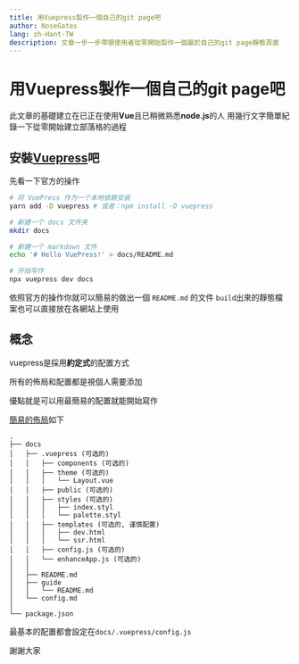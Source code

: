 ```yaml
---
title: 用Vuepress製作一個自己的git page吧
author: NoseGates
lang: zh-Hant-TW
description: 文章一步一步帶領使用者從零開始製作一個屬於自己的git page靜態頁面
---
```


# 用Vuepress製作一個自己的git page吧


此文章的基礎建立在已正在使用**Vue**且已稍微熟悉**node.js**的人
用幾行文字簡單紀錄一下從零開始建立部落格的過程

## 安裝[Vuepress](https://vuepress.vuejs.org/zh/)吧

先看一下官方的操作

``` sh
# 将 VuePress 作为一个本地依赖安装
yarn add -D vuepress # 或者：npm install -D vuepress

# 新建一个 docs 文件夹
mkdir docs

# 新建一个 markdown 文件
echo '# Hello VuePress!' > docs/README.md

# 开始写作
npx vuepress dev docs
```
依照官方的操作你就可以簡易的做出一個 `README.md` 的文件
`build`出來的靜態檔案也可以直接放在各網站上使用

## 概念

vuepress是採用**約定式**的配置方式

所有的佈局和配置都是視個人需要添加

優點就是可以用最簡易的配置就能開始寫作

[簡易的佈局](https://vuepress.vuejs.org/zh/guide/directory-structure.html#%E9%BB%98%E8%AE%A4%E7%9A%84%E9%A1%B5%E9%9D%A2%E8%B7%AF%E7%94%B1)如下
``` 
.
├── docs
│   ├── .vuepress (可选的)
│   │   ├── components (可选的)
│   │   ├── theme (可选的)
│   │   │   └── Layout.vue
│   │   ├── public (可选的)
│   │   ├── styles (可选的)
│   │   │   ├── index.styl
│   │   │   └── palette.styl
│   │   ├── templates (可选的, 谨慎配置)
│   │   │   ├── dev.html
│   │   │   └── ssr.html
│   │   ├── config.js (可选的)
│   │   └── enhanceApp.js (可选的)
│   │ 
│   ├── README.md
│   ├── guide
│   │   └── README.md
│   └── config.md
│ 
└── package.json
```

最基本的配置都會設定在`docs/.vuepress/config.js`

謝謝大家